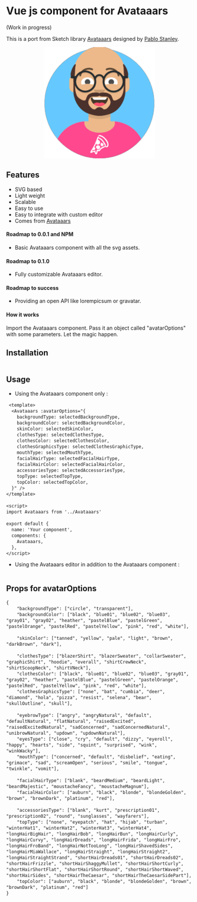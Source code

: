 # Vue js component for Avataaars
(Work in progress)

This is a port from  Sketch library [Avataaars](https://avataaars.com/) designed by [Pablo Stanley](https://twitter.com/pablostanley). 

<p align="center"><img src='avataaars-example.png?raw=true' style='width: 300px; height: 300px;' /></p>

## Features

 - SVG based
 - Light weight 
 - Scalable
 - Easy to use
 - Easy to integrate with custom editor
 - Comes from [Avataaars](https://avataaars.com/)

#### Roadmap to 0.0.1 and NPM
- Basic Avataaars component with all the svg assets.

#### Roadmap to 0.1.0
- Fully customizable Avataaars editor.

#### Roadmap to success
- Providing an open API like lorempicsum or gravatar.

#### How it works

Import the Avataaars component. Pass it an object called "avatarOptions" with some parameters. Let the magic happen.

## Installation
```

```

## Usage

- Using the Avataaars component only :
```
 <template>
  <Avataaars :avatarOptions="{
    backgroundType: selectedBackgroundType,
    backgroundColor: selectedBackgroundColor,
    skinColor: selectedSkinColor,
    clothesType: selectedClothesType,
    clothesColor: selectedClothesColor,
    clothesGraphicsType: selectedClothesGraphicType,
    mouthType: selectedMouthType,
    facialHairType: selectedFacialHairType,
    facialHairColor: selectedFacialHairColor,
    accessoriesType: selectedAccessoriesType,
    topType: selectedTopType,
    topColor: selectedTopColor,
  }" />
</template>

<script>
import Avataaars from '../Avataaars'

export default {
  name: 'Your component',
  components: {
    Avataaars,
  },
</script>
```

- Using the Avataaars editor in addition to the Avataaars component :
```

```

## Props for avatarOptions
```
{
    "backgroundType": ["circle", "transparent"],
    "backgroundColor": ["black", "blue01", "blue02", "blue03", "gray01", "gray02", "heather", "pastelBlue", "pastelGreen", "pastelOrange", "pastelRed", "pastelYellow", "pink", "red", "white"],

    "skinColor": ["tanned", "yellow", "pale", "light", "brown", "darkBrown", "dark"],

    "clothesType": ["blazerShirt", "blazerSweater", "collarSweater", "graphicShirt", "hoodie", "overall", "shirtCrewNeck", "shirtScoopNeck", "shirtVNeck"],
    "clothesColor": ["black", "blue01", "blue02", "blue03", "gray01", "gray02", "heather", "pastelBlue", "pastelGreen", "pastelOrange", "pastelRed", "pastelYellow", "pink", "red", "white"],
    "clothesGraphicsType": ["none", "bat", "cumbia", "deer", "diamond", "hola", "pizza", "resist", "selena", "bear", "skullOutline", "skull"],
    
    "eyebrowType": ["angry", "angryNatural", "default", "defaultNatural", "flatNatural", "raisedExcited", "raisedExcitedNatural", "sadConcerned", "sadConcernedNatural", "unibrowNatural", "updown", "updownNatural"],
    "eyesType": ["close", "cry", "default", "dizzy", "eyeroll", "happy", "hearts", "side", "squint", "surprised", "wink", "winkWacky"],
    "mouthType": ["concerned", "default", "disbelief", "eating", "grimace", "sad", "screamOpen", "serious", "smile", "tongue", "twinkle", "vomit"],
    
    "facialHairType": ["blank", "beardMedium", "beardLight", "beardMajestic", "moustacheFancy", "moustacheMagnum"],
    "facialHairColor": ["auburn", "black", "blonde", "blondeGolden", "brown", "brownDark", "platinum", "red"],

    "accessoriesType": ["blank", "kurt", "prescription01", "prescription02", "round", "sunglasses", "wayfarers"],
    "topType": ["none", "eyepatch", "hat", "hijab", "turban", "winterHat1", "winterHat2", "winterHat3", "winterHat4", "longHairBigHair", "longHairBob", "longHairBun", "longHairCurly", "longHairCurvy", "longHairDreads", "longHairFrida", "longHairFro", "longHairFroBand", "longHairNotTooLong", "longHairShavedSides", "longHairMiaWallace", "longHairStraight", "longHairStraight2", "longHairStraightStrand", "shortHairDreads01", "shortHairDreads02", "shortHairFrizzle", "shortHairShaggyMullet", "shortHairShortCurly", "shortHairShortFlat", "shortHairShortRound", "shortHairShortWaved", "shortHairSides", "shortHairTheCaesar", "shortHairTheCaesarSidePart"],
    "topColor": ["auburn", "black", "blonde", "blondeGolden", "brown", "brownDark", "platinum", "red"]
}
```
